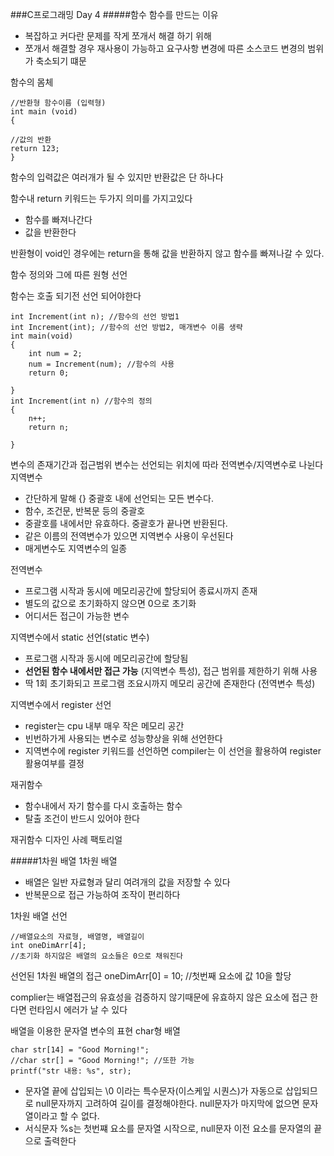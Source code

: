 ###C프로그래밍 Day 4
#####함수
함수를 만드는 이유
- 복잡하고 커다란 문제를 작게 쪼개서 해결 하기 위해
- 쪼개서 해결할 경우 재사용이 가능하고 요구사항 변경에 따른 소스코드 변경의 범위가 축소되기 떄문

함수의 몸체
```
//반환형 함수이름 (입력형)
int main (void)
{

//값의 반환
return 123;
}
```

함수의 입력값은 여러개가 될 수 있지만 반환값은 단 하나다

함수내 return 키워드는 두가지 의미를 가지고있다
 - 함수를 빠져나간다
 - 값을 반환한다

반환형이 void인 경우에는 return을 통해 값을 반환하지 않고 함수를 빠져나갈 수 있다.

함수 정의와 그에 따른 원형 선언

함수는 호출 되기전 선언 되어야한다

```
int Increment(int n); //함수의 선언 방법1
int Increment(int); //함수의 선언 방법2, 매개변수 이름 생략
int main(void) 
{
	int num = 2;
    num = Increment(num); //함수의 사용
    return 0;

}
int Increment(int n) //함수의 정의
{
	n++;
    return n;
    
}
```

변수의 존재기간과 접근범위
변수는 선언되는 위치에 따라 전역변수/지역변수로 나뉜다
지역변수
- 간단하게 말해 {} 중괄호 내에 선언되는 모든 변수다.
- 함수, 조건문, 반복문 등의 중괄호
- 중괄호를 내에서만 유효하다. 중괄호가 끝나면 반환된다.
- 같은 이름의 전역변수가 있으면 지역변수 사용이 우선된다
- 매게변수도 지역변수의 일종

전역변수
- 프로그램 시작과 동시에 메모리공간에 할당되어 종료시까지 존재
- 별도의 값으로 초기화하지 않으면 0으로 초기화
- 어디서든 접근이 가능한 변수


지역변수에서 static 선언(static 변수)
- 프로그램 시작과 동시에 메모리공간에 할당됨
- **선언된 함수 내에서만 접근 가능** (지역변수 특성), 접근 범위를 제한하기 위해 사용
- 딱 1회 초기화되고 프로그램 조요시까지 메모리 공간에 존재한다 (전역변수 특성)

지역변수에서 register 선언
- register는 cpu 내부 매우 작은 메모리 공간
- 빈번하가게 사용되는 변수로 성능향상을 위해 선언한다
- 지역변수에 register 키워드를 선언하면 compiler는 이 선언을 활용하여 register 활용여부를 결정

재귀함수
- 함수내에서 자기 함수를 다시 호출하는 함수
- 탈출 조건이 반드시 있어야 한다

재귀함수 디자인 사례
팩토리얼

#####1차원 배열
1차원 배열
- 배열은 일반 자료형과 달리 여려개의 값을 저장할 수 있다
- 반복문으로 접근 가능하여 조작이 편리하다

1차원 배열 선언
```
//배열요소의 자료형, 배열명, 배열길이
int oneDimArr[4];
//초기화 하지않은 배열의 요소들은 0으로 채워진다
```

선언된 1차원 배열의 접근
oneDimArr[0] = 10; //첫번째 요소에 값 10을 할당

complier는 배열접근의 유효성을 검증하지 않기때문에 유효하지 않은 요소에 접근 한다면 런타임시 에러가 날 수 있다

배열을 이용한 문자열 변수의 표현
char형 배열
```
char str[14] = "Good Morning!";
//char str[] = "Good Morning!"; //또한 가능
printf("str 내용: %s", str);
```
- 문자열 끝에 삽입되는 \0 이라는 특수문자(이스케잎 시퀀스)가 자동으로 삽입되므로 null문자까지 고려하여 길이를 결정해야한다. null문자가 마지막에 없으면 문자열이라고 할 수 없다.
- 서식문자 %s는 첫번쨰 요소를 문자열 시작으로, null문자 이전 요소를 문자열의 끝으로 출력한다
